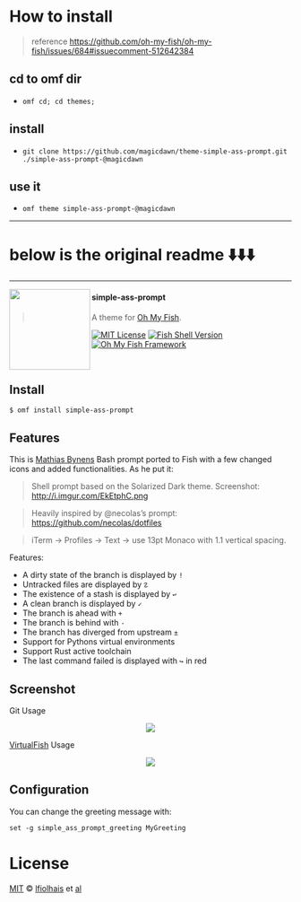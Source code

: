 # How to install

> reference https://github.com/oh-my-fish/oh-my-fish/issues/684#issuecomment-512642384

## cd to omf dir

- `omf cd; cd themes;`

## install

- `git clone https://github.com/magicdawn/theme-simple-ass-prompt.git ./simple-ass-prompt-@magicdawn`

## use it

- `omf theme simple-ass-prompt-@magicdawn`

---

# below is the original readme ⬇️⬇️⬇️

---

<img
src="https://cdn.rawgit.com/oh-my-fish/oh-my-fish/e4f1c2e0219a17e2c748b824004c8d0b38055c16/docs/logo.svg"
align="left" width="144px" height="144px"/>

#### simple-ass-prompt

> A theme for [Oh My Fish][omf-link].

[![MIT License](https://img.shields.io/badge/license-MIT-007EC7.svg?style=flat-square)](/LICENSE)
[![Fish Shell Version](https://img.shields.io/badge/fish-v2.2.0-007EC7.svg?style=flat-square)](http://fishshell.com)
[![Oh My Fish Framework](https://img.shields.io/badge/Oh%20My%20Fish-Framework-007EC7.svg?style=flat-square)](https://www.github.com/oh-my-fish/oh-my-fish)

<br/>

## Install

```fish
$ omf install simple-ass-prompt
```

## Features

This is [Mathias Bynens][mths] Bash prompt ported to Fish with a few changed
icons and added functionalities. As he put it:

> Shell prompt based on the Solarized Dark theme.
> Screenshot: http://i.imgur.com/EkEtphC.png

> Heavily inspired by @necolas’s prompt: https://github.com/necolas/dotfiles

> iTerm → Profiles → Text → use 13pt Monaco with 1.1 vertical spacing.

Features:

- A dirty state of the branch is displayed by `!`
- Untracked files are displayed by `☡`
- The existence of a stash is displayed by `↩`
- A clean branch is displayed by `✓`
- The branch is ahead with `+`
- The branch is behind with `-`
- The branch has diverged from upstream `±`
- Support for Pythons virtual environments
- Support Rust active toolchain
- The last command failed is displayed with `↪` in red

## Screenshot

Git Usage

<p align="center">
<img src="http://cl.ly/1G0Z2j3A0C1Q/Screen%20Recording%202015-12-16%20at%2010.09%20pm.gif">
</p>

[VirtualFish][vf] Usage

<p align="center">
<img src="http://cl.ly/image/1Y36043M2U3M/simple_ass_prompt_virtual.png">
</p>

## Configuration

You can change the greeting message with:

```fish
set -g simple_ass_prompt_greeting MyGreeting
```

# License

[MIT][mit] © [lfiolhais][author] et [al][contributors]

[mit]: http://opensource.org/licenses/MIT
[author]: http://github.com/lfiolhais
[contributors]: https://github.com/lfiolhais/simple_ass_prompt/graphs/contributors
[omf-link]: https://www.github.com/oh-my-fish/oh-my-fish
[mths]: https://github.com/mathiasbynens/dotfiles
[license-badge]: https://img.shields.io/badge/license-MIT-007EC7.svg?style=flat-square
[vf]: https://github.com/adambrenecki/virtualfish
